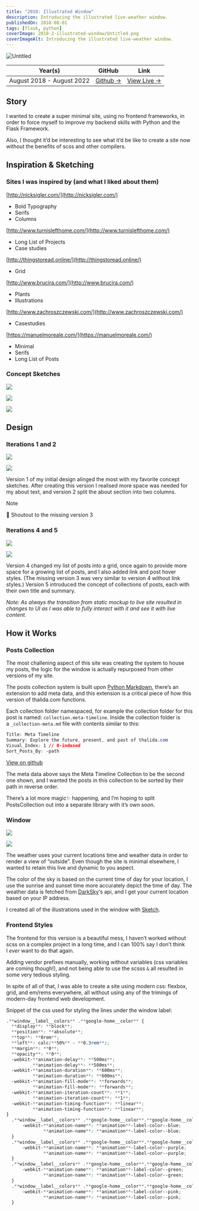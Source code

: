 ```yaml
---
title: "2018: Illustra­ted Window"
description: Introducing the illustrated live-weather window.
publishedOn: 2018-08-01
tags: [flask, python]
coverImage: 2018-2-illustrated-window/Untitled.png
coverImageAlt: Introducing the illustrated live-weather window.
---
```


![Untitled](2018-2-illustrated-window/Untitled.png)

| **Year(s)** | **GitHub** | **Link** |
| ----------- | --------- | -------- |
| August 2018 - August 2022 | [Github →](https://github.com/thalida/thalida.com/tree/v-2018-2)  | [View Live →](https://2018-2.v.thalida.com) |


## Story

I wanted to create a super minimal site, using no frontend frameworks, in order to force myself to improve my backend skills with Python and the Flask Framework.

Also, I thought it’d be interesting to see what it’d be like to create a site now without the benefits of scss and other compilers. ­


## Inspiration & Sketching


### Sites I was inspired by (and what I liked about them)

[http://nicksigler.com/](http://nicksigler.com/)

- Bold Typography
- Serifs
- Columns

[http://www.turnislefthome.com/](http://www.turnislefthome.com/)

- Long List of Projects
- Case studies

[http://thingstoread.online/](http://thingstoread.online/)

- Grid

[http://www.brucira.com/](http://www.brucira.com/)

- Plants
- Illustrations

[http://www.zachroszczewski.com/](http://www.zachroszczewski.com/)

- Casestudies

[https://manuelmoreale.com/](https://manuelmoreale.com/)

- Minimal
- Serifs
- Long List of Posts


### Concept Sketches

![](2018-2-illustrated-window/sketch.1.jpg)

![](2018-2-illustrated-window/sketch.2.jpg)

![](2018-2-illustrated-window/sketch.3.jpg)


## Design


### Iterations 1 and 2

![](2018-2-illustrated-window/mock.1.png)

![](2018-2-illustrated-window/mock.2.png)

Version 1 of my initial design alinged the most with my favorite concept sketches. After creating this version I realised more space was needed for my about text, and version 2 split the about section into two columns.

> [!NOTE]
> 👄 Shoutout to the missing version 3


### Iterations 4 and 5

![](2018-2-illustrated-window/mock.3.png)

![](2018-2-illustrated-window/mock.4.png)

Version 4 changed my list of posts into a grid, once again to provide more space for a growing list of posts, and I also added link and post hover styles. (The missing version 3 was very similar to version 4 without link styles.) Version 5 introduced the concept of collections of posts, each with their own title and summary.

*Note: As always the transition from static mockup to live site resulted in changes to UI as I was able to fully interact with it and see it with live content.*


## How it Works


### Posts Collection

The most challening aspect of this site was creating the system to house my posts, the logic for the window is actually repurposed from other versions of my site.

The posts collection system is built upon [Python Markdown](https://python-markdown.github.io/), there’s an extension to add meta data, and this extension is a critical piece of how this version of thalida.com functions.

Each collection folder namespaced, for example the collection folder for this post is named: `collection.meta-timeline`. Inside the collection folder is a `_collection-meta.md` file with contents similar to this:

```css
Title: Meta Timeline
Summary: Explore the future, present, and past of thalida.com
Visual_Index: 1 // 0-indexed
Sort_Posts_By: -path
```

[View on github](https://github.com/thalida/thalida.com/tree/master/posts/collection/collection.meta-timeline)

The meta data above says the Meta Timeline Collection to be the second one shown, and I wanted the posts in this collection to be sorted by their path in reverse order.

There’s a lot more magic✨ happening, and I’m hoping to split PostsCollection out into a separate library with it’s own soon.


### Window

![](2018-2-illustrated-window/cloudy.gif)

![](2018-2-illustrated-window/snow.gif)

The weather uses your current locations time and weather data in order to render a view of “outside”. Even though the site is minimal elsewhere, I wanted to retain this live and dynamic to you aspect.

The color of the sky is based on the current time of day for your location, I use the sunrise and sunset time more accurately depict the time of day. The weather data is fetched from [DarkSky](https://darksky.net/poweredby/)‘s api, and I get your current location based on your IP address.

I created all of the illustrations used in the window with [Sketch](https://www.sketchapp.com/).


### Frontend Styles

The frontend for this version is a beautiful mess, I haven’t worked without scss on a complex project in a long time, and I can 100% say I don’t think I *ever* want to do that again.

Adding vendor prefixes manually, working without variables (css variables are coming though!), and not being able to use the scsss `&` all resulted in some very tedious styling.

In spite of all of that, I was able to create a site using modern css: flexbox, grid, and em/rems everywhere, all without using any of the trimings of modern-day frontend web development.

Snippet of the css used for styling the lines under the window label:

```scss
.**window__label__colors** .**google-home__color** {
  **display**: **block**;
  **position**: **absolute**;
  **top**: **0rem**;
  **left**: calc(**50%** - **0.3rem**);
  **margin**: **0**;
  **opacity**: **0**;
  -webkit-**animation-delay**: **500ms**;
          **animation-delay**: **500ms**;
  -webkit-**animation-duration**: **600ms**;
          **animation-duration**: **600ms**;
  -webkit-**animation-fill-mode**: **forwards**;
          **animation-fill-mode**: **forwards**;
  -webkit-**animation-iteration-count**: **1**;
          **animation-iteration-count**: **1**;
  -webkit-**animation-timing-function**: **linear**;
          **animation-timing-function**: **linear**;
}
  .**window__label__colors** .**google-home__color**.**google-home__color--blue** {
      -webkit-**animation-name**: **animation**-label-color--blue;
              **animation-name**: **animation**-label-color--blue;
  }
  .**window__label__colors** .**google-home__color**.**google-home__color--purple** {
      -webkit-**animation-name**: **animation**-label-color--purple;
              **animation-name**: **animation**-label-color--purple;
  }
  .**window__label__colors** .**google-home__color**.**google-home__color--green** {
      -webkit-**animation-name**: **animation**-label-color--green;
              **animation-name**: **animation**-label-color--green;
  }
  .**window__label__colors** .**google-home__color**.**google-home__color--pink** {
      -webkit-**animation-name**: **animation**-label-color--pink;
              **animation-name**: **animation**-label-color--pink;
  }
```

